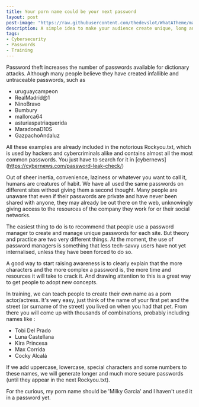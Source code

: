 ```yaml
---
title: Your porn name could be your next password 
layout: post
post-image: "https://raw.githubusercontent.com/thedevslot/WhatATheme/master/assets/images/SamplePost.png?token=AHMQUEPC4IFADOF5VG4QVN26Z64GG"
description: A simple idea to make your audience create unique, long and memorable passwords.
tags:
- Cybersecurity
- Passwords
- Training
---
```


Password theft increases the number of passwords available for dictionary attacks. Although many people believe they have created infallible and untraceable passwords, such as

* uruguaycampeon
* RealMadrid@1
* NinoBravo
* Bumbury
* mallorca64
* asturiaspatriaquerida
* MaradonaD10S
* GazpachoAndaluz

All these examples are already included in the notorious Rockyou.txt, which is used by hackers and cybercriminals alike and contains almost all the most common passwords. You just have to search for it in [cybernews] (https://cybernews.com/password-leak-check/)

Out of sheer inertia, convenience, laziness or whatever you want to call it, humans are creatures of habit. We have all used the same passwords on different sites without giving them a second thought. Many people are unaware that even if their passwords are private and have never been shared with anyone, they may already be out there on the web, unknowingly giving access to the resources of the company they work for or their social networks.

The easiest thing to do is to recommend that people use a password manager to create and manage unique passwords for each site. But theory and practice are two very different things. At the moment, the use of password managers is something that less tech-savvy users have not yet internalised, unless they have been forced to do so. 

A good way to start raising awareness is to clearly explain that the more characters and the more complex a password is, the more time and resources it will take to crack it. And drawing attention to this is a great way to get people to adopt new concepts.

In training, we can teach people to create their own name as a porn actor/actress. It's very easy, just think of the name of your first pet and the street (or surname of the street) you lived on when you had that pet. From there you will come up with thousands of combinations, probably including names like :

* Tobi Del Prado
* Luna Castellana
* Kira Princesa
* Max Corrida
* Cocky Alcalá

If we add uppercase, lowercase, special characters and some numbers to these names, we will generate longer and much more secure passwords (until they appear in the next Rockyou.txt). 

For the curious, my porn name should be 'Milky Garcia' and I haven't used it in a password yet.
